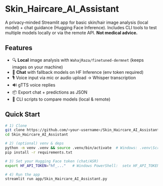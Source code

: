# Skin_Haircare_AI_Assistant

A privacy‑minded Streamlit app for basic skin/hair image analysis (local model) + chat guidance (Hugging Face Inference). Includes CLI tools to test multiple models locally or via the remote API. **Not medical advice.**

## Features
- 🔍 **Local** image analysis with `WahajRaza/finetuned-dermnet` (keeps images on your machine)
- 💬 **Chat** with fallback models on HF Inference (env token required)
- 🎙️ Voice input via mic or audio upload → Whisper transcription
- 🔊 gTTS voice replies
- 📦 Export chat + predictions as JSON
- 🧰 CLI scripts to compare models (local & remote)

## Quick Start
```bash
# 1) Clone
git clone https://github.com/<your-username>/Skin_Haircare_AI_Assistant.git
cd Skin_Haircare_AI_Assistant

# 2) (optional) venv & deps
python -m venv .venv && source .venv/bin/activate  # Windows: .venv\Scripts\activate
pip install -r requirements.txt

# 3) Set your Hugging Face token (chat/ASR)
export HF_API_TOKEN="hf_..."   # Windows PowerShell:  setx HF_API_TOKEN "hf_..."

# 4) Run the app
streamlit run app/Skin_Haircare_AI_Assistant.py
